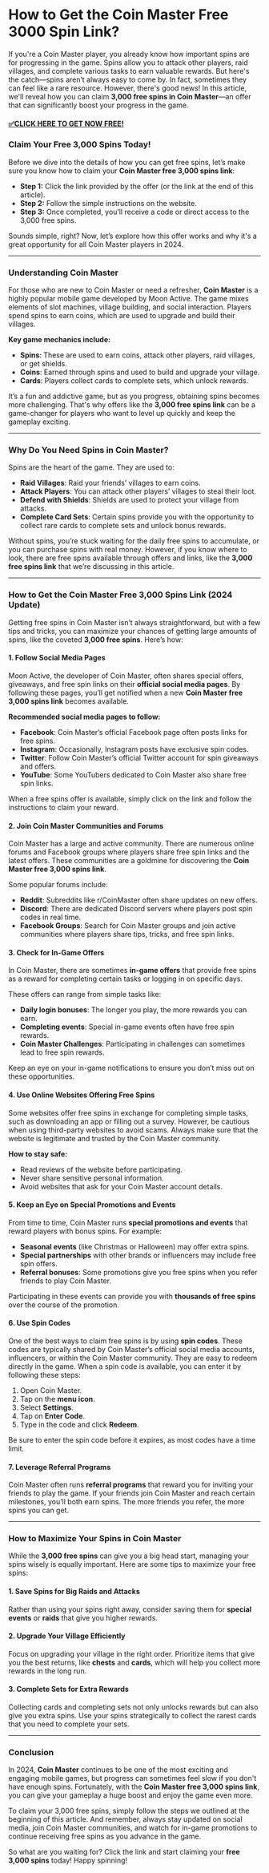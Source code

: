 # How to Get the Coin Master Free 3000 Spin Link?

If you're a Coin Master player, you already know how important spins are for progressing in the game. Spins allow you to attack other players, raid villages, and complete various tasks to earn valuable rewards. But here's the catch—spins aren’t always easy to come by. In fact, sometimes they can feel like a rare resource. However, there's good news! In this article, we'll reveal how you can claim **3,000 free spins in Coin Master**—an offer that can significantly boost your progress in the game.

#### [✅CLICK HERE TO GET NOW FREE!](https://edris2025.github.io/spins/)

### Claim Your Free 3,000 Spins Today!

Before we dive into the details of how you can get free spins, let’s make sure you know how to claim your **Coin Master free 3,000 spins link**:

- **Step 1:** Click the link provided by the offer (or the link at the end of this article).
- **Step 2:** Follow the simple instructions on the website.
- **Step 3:** Once completed, you’ll receive a code or direct access to the 3,000 free spins.

Sounds simple, right? Now, let’s explore how this offer works and why it's a great opportunity for all Coin Master players in 2024.

---

### Understanding Coin Master

For those who are new to Coin Master or need a refresher, **Coin Master** is a highly popular mobile game developed by Moon Active. The game mixes elements of slot machines, village building, and social interaction. Players spend spins to earn coins, which are used to upgrade and build their villages. 

**Key game mechanics include:**
- **Spins**: These are used to earn coins, attack other players, raid villages, or get shields.
- **Coins**: Earned through spins and used to build and upgrade your village.
- **Cards**: Players collect cards to complete sets, which unlock rewards.

It’s a fun and addictive game, but as you progress, obtaining spins becomes more challenging. That's why offers like the **3,000 free spins link** can be a game-changer for players who want to level up quickly and keep the gameplay exciting.

---

### Why Do You Need Spins in Coin Master?

Spins are the heart of the game. They are used to:
- **Raid Villages**: Raid your friends’ villages to earn coins.
- **Attack Players**: You can attack other players’ villages to steal their loot.
- **Defend with Shields**: Shields are used to protect your village from attacks.
- **Complete Card Sets**: Certain spins provide you with the opportunity to collect rare cards to complete sets and unlock bonus rewards.

Without spins, you’re stuck waiting for the daily free spins to accumulate, or you can purchase spins with real money. However, if you know where to look, there are free spins available through offers and links, like the **3,000 free spins link** that we’re discussing in this article.

---

### How to Get the Coin Master Free 3,000 Spins Link (2024 Update)

Getting free spins in Coin Master isn’t always straightforward, but with a few tips and tricks, you can maximize your chances of getting large amounts of spins, like the coveted **3,000 free spins**. Here’s how:

#### 1. **Follow Social Media Pages**
Moon Active, the developer of Coin Master, often shares special offers, giveaways, and free spin links on their **official social media pages**. By following these pages, you’ll get notified when a new **Coin Master free 3,000 spins link** becomes available. 

**Recommended social media pages to follow:**
- **Facebook**: Coin Master’s official Facebook page often posts links for free spins.
- **Instagram**: Occasionally, Instagram posts have exclusive spin codes.
- **Twitter**: Follow Coin Master’s official Twitter account for spin giveaways and offers.
- **YouTube**: Some YouTubers dedicated to Coin Master also share free spin links.

When a free spins offer is available, simply click on the link and follow the instructions to claim your reward.

#### 2. **Join Coin Master Communities and Forums**
Coin Master has a large and active community. There are numerous online forums and Facebook groups where players share free spin links and the latest offers. These communities are a goldmine for discovering the **Coin Master free 3,000 spins link**. 

Some popular forums include:
- **Reddit**: Subreddits like r/CoinMaster often share updates on new offers.
- **Discord**: There are dedicated Discord servers where players post spin codes in real time.
- **Facebook Groups**: Search for Coin Master groups and join active communities where players share tips, tricks, and free spin links.

#### 3. **Check for In-Game Offers**
In Coin Master, there are sometimes **in-game offers** that provide free spins as a reward for completing certain tasks or logging in on specific days. 

These offers can range from simple tasks like:
- **Daily login bonuses**: The longer you play, the more rewards you can earn.
- **Completing events**: Special in-game events often have free spin rewards.
- **Coin Master Challenges**: Participating in challenges can sometimes lead to free spin rewards.

Keep an eye on your in-game notifications to ensure you don’t miss out on these opportunities.

#### 4. **Use Online Websites Offering Free Spins**
Some websites offer free spins in exchange for completing simple tasks, such as downloading an app or filling out a survey. However, be cautious when using third-party websites to avoid scams. Always make sure that the website is legitimate and trusted by the Coin Master community.

**How to stay safe:**
- Read reviews of the website before participating.
- Never share sensitive personal information.
- Avoid websites that ask for your Coin Master account details.

#### 5. **Keep an Eye on Special Promotions and Events**
From time to time, Coin Master runs **special promotions and events** that reward players with bonus spins. For example:
- **Seasonal events** (like Christmas or Halloween) may offer extra spins.
- **Special partnerships** with other brands or influencers may include free spin offers.
- **Referral bonuses**: Some promotions give you free spins when you refer friends to play Coin Master.

Participating in these events can provide you with **thousands of free spins** over the course of the promotion.

#### 6. **Use Spin Codes**
One of the best ways to claim free spins is by using **spin codes**. These codes are typically shared by Coin Master’s official social media accounts, influencers, or within the Coin Master community. They are easy to redeem directly in the game. When a spin code is available, you can enter it by following these steps:
1. Open Coin Master.
2. Tap on the **menu icon**.
3. Select **Settings**.
4. Tap on **Enter Code**.
5. Type in the code and click **Redeem**.

Be sure to enter the spin code before it expires, as most codes have a time limit.

#### 7. **Leverage Referral Programs**
Coin Master often runs **referral programs** that reward you for inviting your friends to play the game. If your friends join Coin Master and reach certain milestones, you’ll both earn spins. The more friends you refer, the more spins you can get.

---

### How to Maximize Your Spins in Coin Master

While the **3,000 free spins** can give you a big head start, managing your spins wisely is equally important. Here are some tips to maximize your free spins:

#### 1. **Save Spins for Big Raids and Attacks**
Rather than using your spins right away, consider saving them for **special events** or **raids** that give you higher rewards.

#### 2. **Upgrade Your Village Efficiently**
Focus on upgrading your village in the right order. Prioritize items that give you the best returns, like **chests** and **cards**, which will help you collect more rewards in the long run.

#### 3. **Complete Sets for Extra Rewards**
Collecting cards and completing sets not only unlocks rewards but can also give you extra spins. Use your spins strategically to collect the rarest cards that you need to complete your sets.

---

### Conclusion

In 2024, **Coin Master** continues to be one of the most exciting and engaging mobile games, but progress can sometimes feel slow if you don't have enough spins. Fortunately, with the **Coin Master free 3,000 spins link**, you can give your gameplay a huge boost and enjoy the game even more.

To claim your 3,000 free spins, simply follow the steps we outlined at the beginning of this article. And remember, always stay updated on social media, join Coin Master communities, and watch for in-game promotions to continue receiving free spins as you advance in the game.

So what are you waiting for? Click the link and start claiming your **free 3,000 spins** today! Happy spinning!
